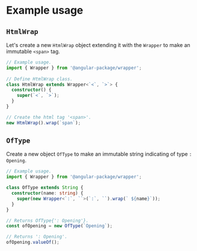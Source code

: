 # Example usage

## `HtmlWrap`

Let's create a new `HtmlWrap` object extending it with the `Wrapper` to make an immutable `<span>` tag.

```typescript
// Example usage.
import { Wrapper } from '@angular-package/wrapper';
 
// Define HtmlWrap class.
class HtmlWrap extends Wrapper<`<`, `>`> {
  constructor() {
    super(`<`, `>`);
  }
}

// Create the html tag '<span>'.
new HtmlWrap().wrap(`span`);
```

## `OfType`

Create a  new object `OfType` to make an immutable string indicating of type `: Opening`.

```typescript
// Example usage.
import { Wrapper } from '@angular-package/wrapper';

class OfType extends String {
  constructor(name: string) {
    super(new Wrapper<`:`, ``>(`:`, ``).wrap(` ${name}`));
  }
}

// Returns OfType{': Opening'}.
const ofOpening = new OfType(`Opening`);

// Returns ': Opening'.
ofOpening.valueOf();
```
